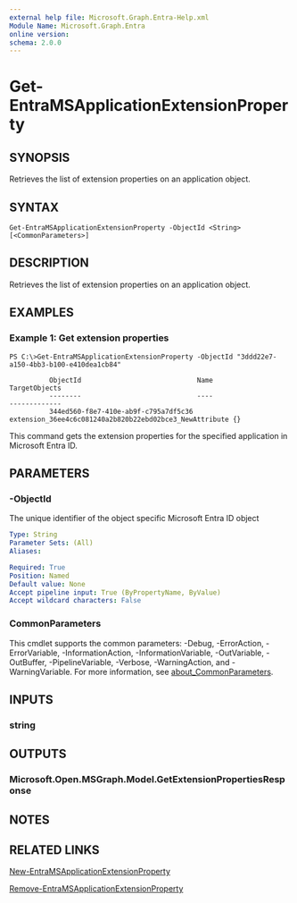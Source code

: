 ```yaml
---
external help file: Microsoft.Graph.Entra-Help.xml
Module Name: Microsoft.Graph.Entra
online version:
schema: 2.0.0
---
```


# Get-EntraMSApplicationExtensionProperty

## SYNOPSIS
Retrieves the list of extension properties on an application object.

## SYNTAX

```
Get-EntraMSApplicationExtensionProperty -ObjectId <String> [<CommonParameters>]
```

## DESCRIPTION
Retrieves the list of extension properties on an application object.

## EXAMPLES

### Example 1: Get extension properties
```
PS C:\>Get-EntraMSApplicationExtensionProperty -ObjectId "3ddd22e7-a150-4bb3-b100-e410dea1cb84"

          ObjectId                             Name                                                    TargetObjects
          --------                             ----                                                    -------------
          344ed560-f8e7-410e-ab9f-c795a7df5c36 extension_36ee4c6c081240a2b820b22ebd02bce3_NewAttribute {}
```

This command gets the extension properties for the specified application in Microsoft Entra ID.

## PARAMETERS

### -ObjectId
The unique identifier of the object specific Microsoft Entra ID object

```yaml
Type: String
Parameter Sets: (All)
Aliases:

Required: True
Position: Named
Default value: None
Accept pipeline input: True (ByPropertyName, ByValue)
Accept wildcard characters: False
```

### CommonParameters
This cmdlet supports the common parameters: -Debug, -ErrorAction, -ErrorVariable, -InformationAction, -InformationVariable, -OutVariable, -OutBuffer, -PipelineVariable, -Verbose, -WarningAction, and -WarningVariable. For more information, see [about_CommonParameters](https://go.microsoft.com/fwlink/?LinkID=113216).

## INPUTS

### string
## OUTPUTS

### Microsoft.Open.MSGraph.Model.GetExtensionPropertiesResponse
## NOTES

## RELATED LINKS

[New-EntraMSApplicationExtensionProperty]()

[Remove-EntraMSApplicationExtensionProperty]()

